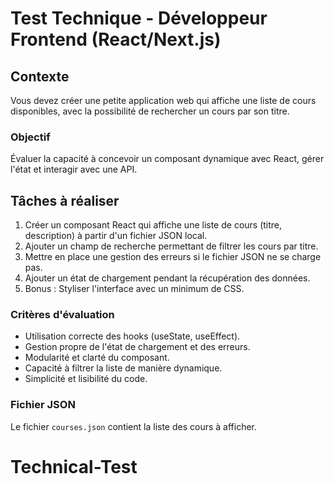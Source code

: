 
# Test Technique - Développeur Frontend (React/Next.js)

## Contexte
Vous devez créer une petite application web qui affiche une liste de cours disponibles, avec la possibilité de rechercher un cours par son titre.

### Objectif
Évaluer la capacité à concevoir un composant dynamique avec React, gérer l'état et interagir avec une API.

## Tâches à réaliser
1. Créer un composant React qui affiche une liste de cours (titre, description) à partir d'un fichier JSON local.
2. Ajouter un champ de recherche permettant de filtrer les cours par titre.
3. Mettre en place une gestion des erreurs si le fichier JSON ne se charge pas.
4. Ajouter un état de chargement pendant la récupération des données.
5. Bonus : Styliser l'interface avec un minimum de CSS.

### Critères d'évaluation
- Utilisation correcte des hooks (useState, useEffect).
- Gestion propre de l'état de chargement et des erreurs.
- Modularité et clarté du composant.
- Capacité à filtrer la liste de manière dynamique.
- Simplicité et lisibilité du code.

### Fichier JSON
Le fichier `courses.json` contient la liste des cours à afficher.
# Technical-Test
